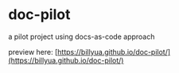 # doc-pilot

a pilot project using docs-as-code approach

preview here: [https://billyua.github.io/doc-pilot/](https://billyua.github.io/doc-pilot/)
